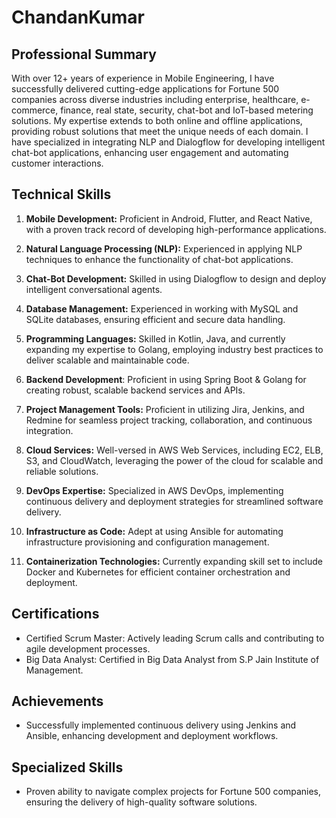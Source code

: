 # ChandanKumar

## Professional Summary

With over 12+ years of experience in Mobile Engineering, I have successfully delivered cutting-edge applications for Fortune 500 companies across diverse industries including enterprise, healthcare, e-commerce, finance, real state, security, chat-bot and IoT-based metering solutions. My expertise extends to both online and offline applications, providing robust solutions that meet the unique needs of each domain. I have specialized in integrating NLP and Dialogflow for developing intelligent chat-bot applications, enhancing user engagement and automating customer interactions.

## Technical Skills

1. **Mobile Development:** Proficient in Android, Flutter, and React Native, with a proven track record of developing high-performance applications.

2. **Natural Language Processing (NLP):** Experienced in applying NLP techniques to enhance the functionality of chat-bot applications.

3. **Chat-Bot Development:** Skilled in using Dialogflow to design and deploy intelligent conversational agents.
  
4. **Database Management:** Experienced in working with MySQL and SQLite databases, ensuring efficient and secure data handling.

5. **Programming Languages:** Skilled in Kotlin, Java, and currently expanding my expertise to Golang, employing industry best practices to deliver scalable and maintainable code.
   
6. **Backend Development**: Proficient in using Spring Boot & Golang for creating robust, scalable backend services and APIs.

7. **Project Management Tools:** Proficient in utilizing Jira, Jenkins, and Redmine for seamless project tracking, collaboration, and continuous integration.

8. **Cloud Services:** Well-versed in AWS Web Services, including EC2, ELB, S3, and CloudWatch, leveraging the power of the cloud for scalable and reliable solutions.

9. **DevOps Expertise:** Specialized in AWS DevOps, implementing continuous delivery and deployment strategies for streamlined software delivery.

10. **Infrastructure as Code:** Adept at using Ansible for automating infrastructure provisioning and configuration management.

11. **Containerization Technologies:** Currently expanding skill set to include Docker and Kubernetes for efficient container orchestration and deployment.

## Certifications

- Certified Scrum Master: Actively leading Scrum calls and contributing to agile development processes.
- Big Data Analyst: Certified in Big Data Analyst from S.P Jain Institute of Management. 

## Achievements

- Successfully implemented continuous delivery using Jenkins and Ansible, enhancing development and deployment workflows.

## Specialized Skills

- Proven ability to navigate complex projects for Fortune 500 companies, ensuring the delivery of high-quality software solutions.

